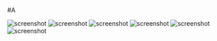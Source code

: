 #A



![screenshot](![homepage](https://github.com/user-attachments/assets/b0e41ff0-b740-487b-9505-77c90fcf7c91))
![screenshot](![images](https://github.com/user-attachments/assets/993fb1f1-17ca-4776-b71e-f6f3af21a553))
![screenshot](![copyright1](https://github.com/user-attachments/assets/5a21df11-90c5-460f-9365-cd80d1ef02e9))
![screenshot](![copyright2](https://github.com/user-attachments/assets/ef35023e-b709-46c2-b010-4c15b1fa113c))
![screenshot](![html](https://github.com/user-attachments/assets/341893cc-0cda-481c-b809-6b778e7b9ed3))
![screenshot](![css](https://github.com/user-attachments/assets/634c3d01-b814-4d71-8f05-b98328ee8595))
